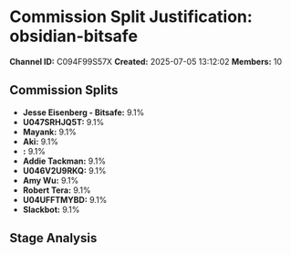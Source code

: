 # Commission Split Justification: obsidian-bitsafe

**Channel ID:** C094F99S57X
**Created:** 2025-07-05 13:12:02
**Members:** 10

## Commission Splits

- **Jesse Eisenberg - Bitsafe:** 9.1%
- **U047SRHJQ5T:** 9.1%
- **Mayank:** 9.1%
- **Aki:** 9.1%
- **:** 9.1%
- **Addie Tackman:** 9.1%
- **U046V2U9RKQ:** 9.1%
- **Amy Wu:** 9.1%
- **Robert Tera:** 9.1%
- **U04UFFTMYBD:** 9.1%
- **Slackbot:** 9.1%

## Stage Analysis

